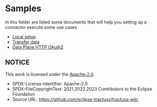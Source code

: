 # Samples

In this folder are listed some documents that will help you setting up a connector execute some use cases.

- [Local setup](./example-dataspace/README.md)
- [Transfer data](./Transfer%20Data.md)
- [Data Plane HTTP OAuth2](./data-plane-http-oauth2.md)

## NOTICE

This work is licensed under the [Apache-2.0](https://www.apache.org/licenses/LICENSE-2.0).

- SPDX-License-Identifier: Apache-2.0
- SPDX-FileCopyrightText: 2021,2022,2023 Contributors to the Eclipse Foundation
- Source URL: <https://github.com/eclipse-tractusx/tractusx-edc>
